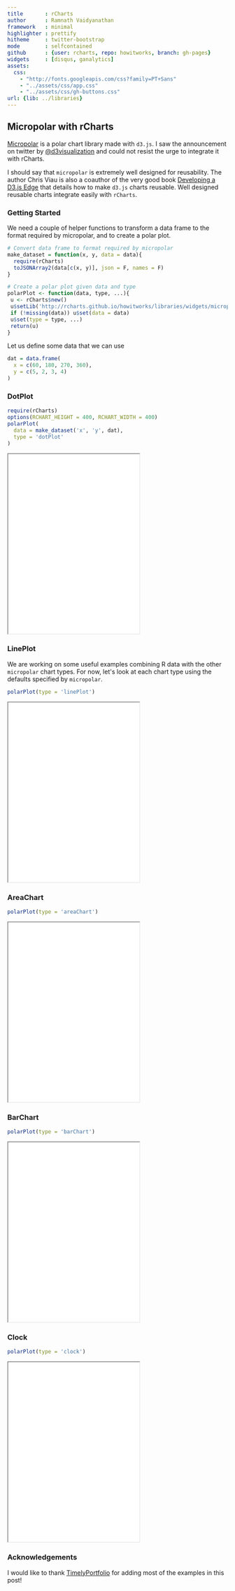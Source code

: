 ```yaml
---
title       : rCharts
author      : Ramnath Vaidyanathan
framework   : minimal
highlighter : prettify
hitheme     : twitter-bootstrap
mode        : selfcontained
github      : {user: rcharts, repo: howitworks, branch: gh-pages}
widgets     : [disqus, ganalytics]
assets:
  css: 
    - "http://fonts.googleapis.com/css?family=PT+Sans"
    - "../assets/css/app.css"
    - "../assets/css/gh-buttons.css"
url: {lib: ../libraries}
---
```


## Micropolar with rCharts

[Micropolar](http://micropolar.org) is a polar chart library made with `d3.js`. I saw the announcement on twitter by [@d3visualization](https://twitter.com/d3visualization) and could not resist the urge to integrate it with rCharts.

I should say that `micropolar` is extremely well designed for reusability.  The author Chris Viau is also a coauthor of the very good book [Developing a D3.js Edge](http://bleedingedgepress.com/our-books/developing-a-d3-js-edge/) that details how to make `d3.js` charts reusable.  Well designed reusable charts integrate easily with `rCharts`.

### Getting Started

We need a couple of helper functions to transform a data frame to the format required by micropolar, and to create a polar plot.





```r
# Convert data frame to format required by micropolar
make_dataset = function(x, y, data = data){
  require(rCharts)
  toJSONArray2(data[c(x, y)], json = F, names = F)
}

# Create a polar plot given data and type
polarPlot <- function(data, type, ...){
 u <- rCharts$new()
 u$setLib('http://rcharts.github.io/howitworks/libraries/widgets/micropolar')
 if (!missing(data)) u$set(data = data)
 u$set(type = type, ...)
 return(u)
}
```


Let us define some data that we can use


```r
dat = data.frame(
  x = c(60, 180, 270, 360),
  y = c(5, 2, 3, 4)
)
```



### DotPlot


```r
require(rCharts)
options(RCHART_HEIGHT = 400, RCHART_WIDTH = 400)
polarPlot(
  data = make_dataset('x', 'y', dat),
  type = 'dotPlot'
)
```

<iframe src=assets/fig/dotPlot.html seamless></iframe>


### LinePlot

We are working on some useful examples combining R data with the other `micropolar` chart types.  For now, let's look at each chart type using the defaults specified by `micropolar`.


```r
polarPlot(type = 'linePlot')
```

<iframe src=assets/fig/linePlot.html seamless></iframe>


### AreaChart


```r
polarPlot(type = 'areaChart')
```

<iframe src=assets/fig/areaChart.html seamless></iframe>


### BarChart


```r
polarPlot(type = 'barChart')
```

<iframe src=assets/fig/barChart.html seamless></iframe>


### Clock


```r
polarPlot(type = 'clock')
```

<iframe src=assets/fig/clock.html seamless></iframe>


### Acknowledgements

I would like to thank [TimelyPortfolio](http://github.com/timelyportfolio) for adding most of the examples in this post!

<div id='disqus_thread'></div>

<style>
iframe {
  height: 410px;
}
</style>





